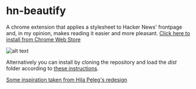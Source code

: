 hn-beautify
===========

A chrome extension that applies a stylesheet to Hacker News' frontpage and, in my opinion, makes reading it easier and more pleasant. [Click here to install from Chrome Web Store](https://chrome.google.com/webstore/detail/hn-beautify/nhgmoodfakokkkkkibmdaklneefimlag)

![alt text](https://raw.githubusercontent.com/guicoelho/hn-beautify/master/screenshot.png)

Alternatively you can install by cloning the repository and load the *dist* folder according to [these instructions](https://developer.chrome.com/extensions/getstarted#unpacked).


[Some inspiration taken from Hila Peleg's redesign](http://hilapeleg.io/2014/06/01/hackernews-redesign/)
